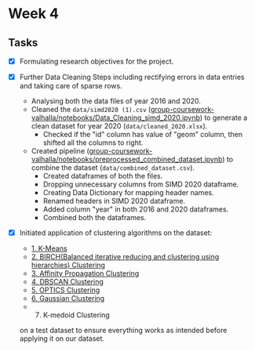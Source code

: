 # Week 4

## Tasks
- [X] Formulating research objectives for the project.

- [X]  Further Data Cleaning Steps including rectifying errors in data entries and taking care of sparse rows.
    - Analysing both the data files of year 2016 and 2020.
    - Cleaned the `data/simd2020 (1).csv` ([group-coursework-valhalla/notebooks/Data_Cleaning_simd_2020.ipynb](https://github.com/dmml-heriot-watt/group-coursework-valhalla/blob/main/notebooks/Data_Cleaning_simd_2020.ipynb)) to generate a clean dataset for year 2020 (`data/cleaned_2020.xlsx`).
		- Checked if the "id" column has value of "geom" column, then shifted all the columns to right.
    - Created pipeline ([group-coursework-valhalla/notebooks/preprocessed_combined_dataset.ipynb](https://github.com/dmml-heriot-watt/group-coursework-valhalla/blob/main/notebooks/preprocessed_combined_dataset.ipynb)) to combine the dataset (`data/combined_dataset.csv`).
		- Created dataframes of both the files.
		- Dropping unnecessary columns from SIMD 2020 dataframe.
		- Creating Data Dictionary for mapping header names.
		- Renamed headers in SIMD 2020 dataframe.
		- Added column "year" in both 2016 and 2020 dataframes.
		- Combined both the dataframes.

- [X] Initiated application of clustering algorithms on the dataset:
	
	* [1. K-Means](../notebooks/Kmeans_clustering.ipynb)
    * [2. BIRCH(Balanced iterative reducing and clustering using hierarchies) Clustering](../notebooks/BIRCH_Clustering.ipynb)
    * [3. Affinity Propagation Clustering](../notebooks/Clustering_Scripts.ipynb)
    * [4. DBSCAN Clustering](../notebooks/DBSCAN_Clustering_Output.ipynb)
	* [5. OPTICS Clustering](../notebooks/OPTICS_Clustering.ipynb)
	* [6. Gaussian Clustering](../notebooks/Clustering_Scripts.ipynb)
	* 7. K-medoid Clustering
    
    on a test dataset to ensure everything works as intended before applying it on our dataset.
